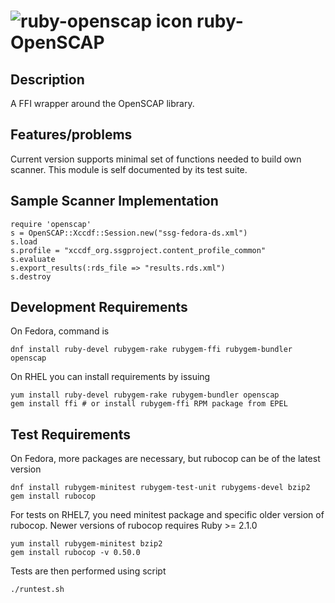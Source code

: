 ![ruby-openscap icon](http://isimluk.fedorapeople.org/ruby-OpenSCAP-small.png) ruby-OpenSCAP
=============

Description
-------------
A FFI wrapper around the OpenSCAP library.

Features/problems
-------------
Current version supports minimal set of functions needed to build own scanner. This module
is self documented by its test suite.

Sample Scanner Implementation
-------------

    require 'openscap'
    s = OpenSCAP::Xccdf::Session.new("ssg-fedora-ds.xml")
    s.load
    s.profile = "xccdf_org.ssgproject.content_profile_common"
    s.evaluate
    s.export_results(:rds_file => "results.rds.xml")
    s.destroy

Development Requirements
-------------
On Fedora, command is

    dnf install ruby-devel rubygem-rake rubygem-ffi rubygem-bundler openscap

On RHEL you can install requirements by issuing

    yum install ruby-devel rubygem-rake rubygem-bundler openscap
    gem install ffi # or install rubygem-ffi RPM package from EPEL


Test Requirements
-------------
On Fedora, more packages are necessary, but rubocop can be of the latest version

    dnf install rubygem-minitest rubygem-test-unit rubygems-devel bzip2
    gem install rubocop

For tests on RHEL7, you need minitest package and specific older version of rubocop.
Newer versions of rubocop requires Ruby >= 2.1.0

    yum install rubygem-minitest bzip2
    gem install rubocop -v 0.50.0

Tests are then performed using script

    ./runtest.sh

